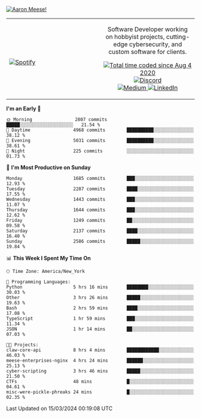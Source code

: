[![Aaron Meese!](https://user-images.githubusercontent.com/17814535/88975338-a2aabf00-d27f-11ea-963f-8a19608716b4.png)](https://github.com/ajmeese7/readme-ascii "README ASCII")

<!-- Modified from project here: https://github.com/novatorem/novatorem -->
<table width="100%">
  <tr>
  <td width="50%">

&nbsp; <br> [![Spotify](https://ajmeese7.vercel.app/api/spotify)](https://open.spotify.com/user/ajmeese)

  </td>
  <td width="50%">
    <p align="center">
    Software Developer working on hobbyist projects, cutting-edge cybersecurity, and custom software for clients.
    </p>
    <p align="center">
      <a href="https://wakatime.com/@f726891d-3b02-46cd-9b60-e8c59f9e2b14">
        <img src="https://wakatime.com/badge/user/f726891d-3b02-46cd-9b60-e8c59f9e2b14.svg" alt="Total time coded since Aug 4 2020" title="WakaTime" />
      </a>
      <a href="http://link.aaronmeese.com/discord">
        <img src="https://img.shields.io/badge/discord-ajmeese7%234835-369?style=flat-square&logo=discord&logoColor=white&color=purple" alt="Discord" title="Discord">
      </a>
      <br />
      <a href="https://link.aaronmeese.com/medium">
        <img src="https://img.shields.io/badge/medium-ajmeese7-1DB954?style=flat-square&logo=medium&logoColor=white" alt="Medium" title="Medium">
      </a>
      <a href="https://link.aaronmeese.com/linkedin">
        <img src="https://img.shields.io/badge/linkedIn-aaronmeese-1DB954?style=flat-square&logo=linkedin&logoColor=white&color=blue" alt="LinkedIn" title="LinkedIn">
      </a>
    </p>
  </td>

</table>

[//]: <> (The `&nbsp;` is to have Aphelion take up more space)

<!--START_SECTION:waka-->
**I'm an Early 🐤** 

```text
🌞 Morning                2807 commits        █████░░░░░░░░░░░░░░░░░░░░   21.54 % 
🌆 Daytime                4968 commits        ██████████░░░░░░░░░░░░░░░   38.12 % 
🌃 Evening                5031 commits        ██████████░░░░░░░░░░░░░░░   38.61 % 
🌙 Night                  225 commits         ░░░░░░░░░░░░░░░░░░░░░░░░░   01.73 % 
```
📅 **I'm Most Productive on Sunday** 

```text
Monday                   1685 commits        ███░░░░░░░░░░░░░░░░░░░░░░   12.93 % 
Tuesday                  2287 commits        ████░░░░░░░░░░░░░░░░░░░░░   17.55 % 
Wednesday                1443 commits        ███░░░░░░░░░░░░░░░░░░░░░░   11.07 % 
Thursday                 1644 commits        ███░░░░░░░░░░░░░░░░░░░░░░   12.62 % 
Friday                   1249 commits        ██░░░░░░░░░░░░░░░░░░░░░░░   09.58 % 
Saturday                 2137 commits        ████░░░░░░░░░░░░░░░░░░░░░   16.40 % 
Sunday                   2586 commits        █████░░░░░░░░░░░░░░░░░░░░   19.84 % 
```


📊 **This Week I Spent My Time On** 

```text
🕑︎ Time Zone: America/New_York

💬 Programming Languages: 
Python                   5 hrs 16 mins       ████████░░░░░░░░░░░░░░░░░   30.03 % 
Other                    3 hrs 26 mins       █████░░░░░░░░░░░░░░░░░░░░   19.63 % 
Bash                     2 hrs 59 mins       ████░░░░░░░░░░░░░░░░░░░░░   17.08 % 
TypeScript               1 hr 59 mins        ███░░░░░░░░░░░░░░░░░░░░░░   11.34 % 
JSON                     1 hr 14 mins        ██░░░░░░░░░░░░░░░░░░░░░░░   07.03 % 

🐱‍💻 Projects: 
claw-core-api            8 hrs 4 mins        ████████████░░░░░░░░░░░░░   46.03 % 
meese-enterprises-nginx  4 hrs 24 mins       ██████░░░░░░░░░░░░░░░░░░░   25.13 % 
cyber-scripting          3 hrs 46 mins       █████░░░░░░░░░░░░░░░░░░░░   21.50 % 
CTFs                     48 mins             █░░░░░░░░░░░░░░░░░░░░░░░░   04.61 % 
misc-were-pickle-phreaks 24 mins             █░░░░░░░░░░░░░░░░░░░░░░░░   02.35 % 
```


 Last Updated on 15/03/2024 00:19:08 UTC
<!--END_SECTION:waka-->
